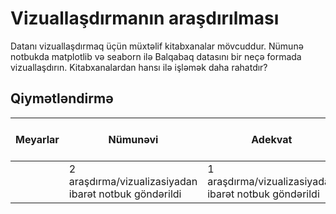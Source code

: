 # Vizuallaşdırmanın araşdırılması

Datanı vizuallaşdırmaq üçün müxtəlif kitabxanalar mövcuddur. Nümunə notbukda matplotlib və seaborn ilə Balqabaq datasını bir neçə formada vizuallaşdırın. Kitabxanalardan hansı ilə işləmək daha rahatdır?

## Qiymətləndirmə

| Meyarlar | Nümunəvi | Adekvat | İnkişaf Etdirilməli Olan |
| -------- | -------- | ------- | ------------------------ |
|          | 2 araşdırma/vizualizasiyadan ibarət notbuk göndərildi | 1 araşdırma/vizualizasiyadan ibarət notbuk göndərildi         | Notbuk göndərilmədi                 |